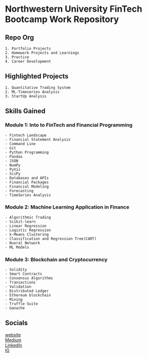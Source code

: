 # Northwestern University FinTech Bootcamp Work Repository

## Repo Org
    1. Portfolio Projects
    2. Homework Projects and Learnings
    3. Practice
    4. Career Development

## Highlighted Projects 
    1. Quantitative Trading System
    2. ML-Timeseries Analysis
    3. StartUp Analysis
    
    
## Skills Gained

### Module 1: Into to FinTech and Financial Programming
    - Fintech Landscape
    - Financial Statement Analysis
    - Command Line
    - Git
    - Python Programming
    - Pandas
    - JSON
    - NumPy
    - PyViz
    - SciPy
    - Databases and APIs
    - Financial Packages
    - Financial Modeling
    - Forecasting
    - TimeSeries Analysis

### Module 2: Machine Learning Application in Finance
    - Algorithmic Trading
    - Scikit-learn
    - Linear Regression
    - Logistic Regression
    - k-Means Clustering
    - Classification and Regression Tree(CART)
    - Nueral Network
    - ML Models
    
### Module 3: Blockchain and Cryptocurrency
    - Solidity
    - Smart Contracts
    - Consensus Algorithms
    - Transactions
    - Validation
    - Distributed Ledger
    - Ethereum blockchain
    - Mining
    - Truffle Suite
    - Ganache
    
    
## Socials

[website](grantdepalma.com)  
[Medium](https://medium.com/@grantdepalma)  
[LinkedIn](https://www.linkedin.com/in/grant-depalma-159042167/)  
[IG](https://www.instagram.com/grantdepalma/)  
    

